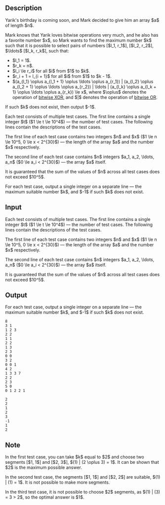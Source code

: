 ## Description

<div><p>Yarik's birthday is coming soon, and Mark decided to give him an array $a$ of length $n$.</p><p>Mark knows that Yarik loves bitwise operations very much, and he also has a favorite number $x$, so Mark wants to find the maximum number $k$ such that it is possible to select pairs of numbers [$l_1, r_1$], [$l_2, r_2$], $\ldots$ [$l_k, r_k$], such that: </p><ul> <li> $l_1 = 1$. </li><li> $r_k = n$. </li><li> $l_i \le r_i$ for all $i$ from $1$ to $k$. </li><li> $r_i + 1 = l_{i + 1}$ for all $i$ from $1$ to $k - 1$. </li><li> $(a_{l_1} \oplus a_{l_1 + 1} \oplus \ldots \oplus a_{r_1}) | (a_{l_2} \oplus a_{l_2 + 1} \oplus \ldots \oplus a_{r_2}) | \ldots | (a_{l_k} \oplus a_{l_k + 1} \oplus \ldots \oplus a_{r_k}) \le x$, where $\oplus$ denotes the operation of <a href="https://en.wikipedia.org/wiki/Exclusive_or">bitwise XOR</a>, and $|$ denotes the operation of <a href="https://en.wikipedia.org/wiki/Logical_disjunction">bitwise OR</a>. </li></ul><p>If such $k$ does not exist, then output $-1$.</p></div><div class="input-specification"><p>Each test consists of multiple test cases. The first line contains a single integer $t$ ($1 \le t \le 10^4$)&nbsp;— the number of test cases. The following lines contain the descriptions of the test cases.</p><p>The first line of each test case contains two integers $n$ and $x$ ($1 \le n \le 10^5, 0 \le x &lt; 2^{30}$)&nbsp;— the length of the array $a$ and the number $x$ respectively.</p><p>The second line of each test case contains $n$ integers $a_1, a_2, \ldots, a_n$ ($0 \le a_i &lt; 2^{30}$)&nbsp;— the array $a$ itself.</p><p>It is guaranteed that the sum of the values of $n$ across all test cases does not exceed $10^5$.</p></div><div class="output-specification"><p>For each test case, output a single integer on a separate line&nbsp;— the maximum suitable number $k$, and $-1$ if such $k$ does not exist.</p></div>

## Input

<p>Each test consists of multiple test cases. The first line contains a single integer $t$ ($1 \le t \le 10^4$)&nbsp;— the number of test cases. The following lines contain the descriptions of the test cases.</p><p>The first line of each test case contains two integers $n$ and $x$ ($1 \le n \le 10^5, 0 \le x &lt; 2^{30}$)&nbsp;— the length of the array $a$ and the number $x$ respectively.</p><p>The second line of each test case contains $n$ integers $a_1, a_2, \ldots, a_n$ ($0 \le a_i &lt; 2^{30}$)&nbsp;— the array $a$ itself.</p><p>It is guaranteed that the sum of the values of $n$ across all test cases does not exceed $10^5$.</p>

## Output

<p>For each test case, output a single integer on a separate line&nbsp;— the maximum suitable number $k$, and $-1$ if such $k$ does not exist.</p>





```input1|2,3,6,7,10,11,14,15
8
3 1
1 2 3
2 2
1 1
2 2
1 3
2 3
0 0
3 2
0 0 1
4 2
1 3 3 7
2 2
2 3
5 0
0 1 2 2 1
```




```output1
2
2
1
2
3
-1
1
2
```



## Note

<p>In the first test case, you can take $k$ equal to $2$ and choose two segments [$1, 1$] and [$2, 3$], $(1) | (2 \oplus 3) = 1$. It can be shown that $2$ is the maximum possible answer.</p><p>In the second test case, the segments [$1, 1$] and [$2, 2$] are suitable, $(1) | (1) = 1$. It is not possible to make more segments.</p><p>In the third test case, it is not possible to choose $2$ segments, as $(1) | (3) = 3 &gt; 2$, so the optimal answer is $1$.</p>
